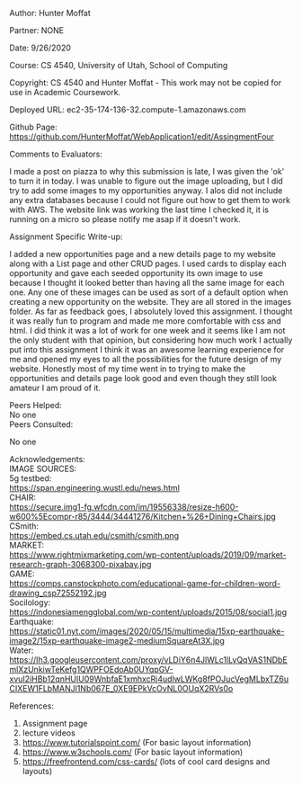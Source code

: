 Author:   Hunter Moffat<br/>

Partner:   NONE<br/>

Date:      9/26/2020<br/>

Course:    CS 4540, University of Utah, School of Computing<br/>

Copyright: CS 4540 and Hunter Moffat - This work may not be copied for use in Academic Coursework.<br/>


Deployed URL:  ec2-35-174-136-32.compute-1.amazonaws.com<br/>

Github Page:   https://github.com/HunterMoffat/WebApplication1/edit/AssingmentFour
<br/>

Comments to Evaluators:<br/>

  I made a post on piazza to why this submission is late, I was given the 'ok' to turn it in today.  I was unable to figure out the image uploading, but I did try to add some images to my opportunities anyway.  I alos did not include any extra databases because I could not figure out how to get them to work with AWS.  The website link was working the last time I checked it, it is running on a micro so please notify me asap if it doesn't work.<br/>

Assignment Specific Write-up:<br/>

  I added a new opportunities page and a new details page to my website along with a List page and other CRUD pages.  I used cards to display each opportunity and gave each seeded opportunity its own image to use because I thought it looked better than having all the same image for each one.  Any one of these images can be used as sort of a default option when creating a new opportunity on the website. They are all stored in the images folder.  As far as feedback goes,  I absolutely loved this assignment.  I thought it was really fun to program and made me more comfortable with css and html.  I did think it was a lot of work for one week and it seems like I am not the only student with that opinion, but considering how much work I actually put into this assignment I think it was an awesome learning experience for me and opened my eyes to all the possibilities for the future design of my website.  Honestly most of my time went in to trying to make the opportunities and details page look good and even though they still look amateur I am proud of it. <br/>

Peers Helped:
<br/>
No one
<br/>
Peers Consulted:<br/>
 
No one<br/>

Acknowledgements:<br/>
   IMAGE SOURCES:<br/>
   5g testbed:<br/>
   https://span.engineering.wustl.edu/news.html <br/>
   CHAIR:<br/>
   https://secure.img1-fg.wfcdn.com/im/19556338/resize-h600-w600%5Ecompr-r85/3444/34441276/Kitchen+%26+Dining+Chairs.jpg<br/>
   CSmith:<br/>
   https://embed.cs.utah.edu/csmith/csmith.png <br/>
   MARKET:<br/>
   https://www.rightmixmarketing.com/wp-content/uploads/2019/09/market-research-graph-3068300-pixabay.jpg <br/>
   GAME:<br/>
   https://comps.canstockphoto.com/educational-game-for-children-word-drawing_csp72552192.jpg<br/>
   Socilology:<br/>
   https://indonesiamengglobal.com/wp-content/uploads/2015/08/social1.jpg<br/>
   Earthquake:<br/>
   https://static01.nyt.com/images/2020/05/15/multimedia/15xp-earthquake-image2/15xp-earthquake-image2-mediumSquareAt3X.jpg<br/>
   Water:<br/>
   https://lh3.googleusercontent.com/proxy/vLDiY6n4JlWLc1lLyQqVAS1NDbEmlXzUnkiwTeKefg1QWPFOEdoAb0UYqpGV-xvuI2iHBb12qnHUIU09WnbfaE1xmhxcRj4udlwLWKg8fPOJucVegMLbxTZ6uCIXEW1FLbMANJl1Nb067E_0XE9EPkVcOvNL0OUqX2RVs0o<br/>
   
References:<br/>

   1. Assignment page<br/>
   2. lecture videos<br/>
   3. https://www.tutorialspoint.com/ (For basic layout information) <br/>
   4. https://www.w3schools.com/ (For basic layout information) <br/>
   5. https://freefrontend.com/css-cards/ (lots of cool card designs and layouts)<br/>
